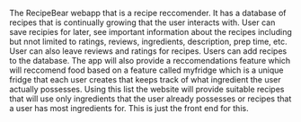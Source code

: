 The RecipeBear webapp that is a recipe reccomender. It has a database of recipes that is continually growing that the user interacts with. User can save recipies for 
later, see important information about the recipes including but nnot limited to ratings, reviews, ingredients, description, prep time, etc. User can also leave 
reviews and ratings for recipes. Users can add recipes to the database. The app will also provide a reccomendations feature which will reccomend food based on a 
feature called myfridge which is a unique fridge that each user creates that keeps track of what ingredient the user actually possesses. Using this list the website 
will provide suitable recipes that will use only ingredients that the user already possesses or recipes that a user has most ingredients for. This is just the front 
end for this.
